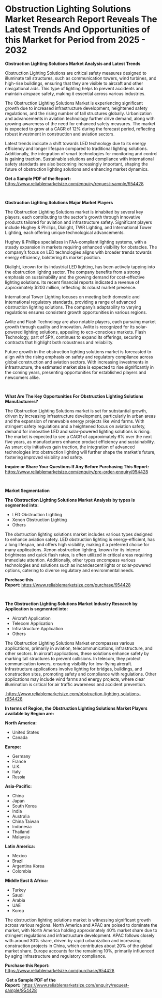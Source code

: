 <p><h1>Obstruction Lighting Solutions Market Research Report Reveals The Latest Trends And Opportunities of this Market for Period from 2025 - 2032</h1></p><p><strong>Obstruction Lighting Solutions Market Analysis and Latest Trends</strong></p>
<p><p>Obstruction Lighting Solutions are critical safety measures designed to illuminate tall structures, such as communication towers, wind turbines, and high-rise buildings, ensuring that they are visible to aircraft and other navigational aids. This type of lighting helps to prevent accidents and maintain airspace safety, making it essential across various industries. </p><p>The Obstruction Lighting Solutions Market is experiencing significant growth due to increased infrastructure development, heightened safety regulations, and the rising number of tall structures globally. Urbanization and advancements in aviation technology further drive demand, along with growing awareness of the need for enhanced safety measures. The market is expected to grow at a CAGR of 12% during the forecast period, reflecting robust investment in construction and aviation sectors.</p><p>Latest trends indicate a shift towards LED technology due to its energy efficiency and longer lifespan compared to traditional lighting solutions. Additionally, the integration of smart technologies for monitoring and control is gaining traction. Sustainable solutions and compliance with international safety standards are also becoming increasingly important, shaping the future of obstruction lighting solutions and enhancing market dynamics.</p></p>
<p><strong>Get a Sample PDF of the Report:&nbsp;</strong> <a href="https://www.reliablemarketsize.com/enquiry/request-sample/954428?utm_campaign=2453&utm_medium=2&utm_source=Github&utm_content=ia&utm_term=18042025&utm_id=obstruction-lighting-solutions">https://www.reliablemarketsize.com/enquiry/request-sample/954428</a></p>
<p>&nbsp;</p>
<p><strong>Obstruction Lighting Solutions Major Market Players</strong></p>
<p><p>The Obstruction Lighting Solutions market is inhabited by several key players, each contributing to the sector's growth through innovative products tailored for aviation and infrastructure safety. Significant players include Hughey & Phillips, Dialight, TWR Lighting, and International Tower Lighting, each offering unique technological advancements.</p><p>Hughey & Phillips specializes in FAA-compliant lighting systems, with a steady expansion in markets requiring enhanced visibility for obstacles. The company’s focus on LED technologies aligns with broader trends towards energy efficiency, bolstering its market position.</p><p>Dialight, known for its industrial LED lighting, has been actively tapping into the obstruction lighting sector. The company benefits from a strong emphasis on sustainability and the growing demand for cost-effective lighting solutions. Its recent financial reports indicated a revenue of approximately $200 million, reflecting its robust market presence.</p><p>International Tower Lighting focuses on meeting both domestic and international regulatory standards, providing a range of advanced obstruction lighting solutions. The company’s adaptability to varying regulations ensures consistent growth opportunities in various regions.</p><p>Avlite and Flash Technology are also notable players, each pursuing market growth through quality and innovation. Avlite is recognized for its solar-powered lighting solutions, appealing to eco-conscious markets. Flash Technology, part of SPX, continues to expand its offerings, securing contracts that highlight both robustness and reliability.</p><p>Future growth in the obstruction lighting solutions market is forecasted to align with the rising emphasis on safety and regulatory compliance across global construction and aviation sectors. With increasing investments in infrastructure, the estimated market size is expected to rise significantly in the coming years, presenting opportunities for established players and newcomers alike.</p></p>
<p>&nbsp;</p>
<p><strong>What Are The Key Opportunities For Obstruction Lighting Solutions Manufacturers?</strong></p>
<p><p>The Obstruction Lighting Solutions market is set for substantial growth, driven by increasing infrastructure development, particularly in urban areas and the expansion of renewable energy projects like wind farms. With stringent safety regulations and a heightened focus on aviation safety, demand for innovative LED and solar-powered lighting solutions is rising. The market is expected to see a CAGR of approximately 6% over the next five years, as manufacturers enhance product efficiency and sustainability. As smart city initiatives gain traction, the integration of advanced technologies into obstruction lighting will further shape the market's future, fostering improved visibility and safety.</p></p>
<p><strong>Inquire or Share Your Questions If Any Before Purchasing This Report:</strong> <a href="https://www.reliablemarketsize.com/enquiry/pre-order-enquiry/954428?utm_campaign=2453&utm_medium=2&utm_source=Github&utm_content=ia&utm_term=18042025&utm_id=obstruction-lighting-solutions">https://www.reliablemarketsize.com/enquiry/pre-order-enquiry/954428</a></p>
<p>&nbsp;</p>
<p><strong>Market Segmentation</strong></p>
<p><strong>The Obstruction Lighting Solutions Market Analysis by types is segmented into:</strong></p>
<p><ul><li>LED Obstruction Lighting</li><li>Xenon Obstruction Lighting</li><li>Others</li></ul></p>
<p><p>The obstruction lighting solutions market includes various types designed to enhance aviation safety. LED obstruction lighting is energy-efficient, has a long lifespan, and offers high visibility, making it a preferred choice for many applications. Xenon obstruction lighting, known for its intense brightness and quick flash rates, is often utilized in critical areas requiring immediate attention. Additionally, other types encompass various technologies and solutions such as incandescent lights or solar-powered options, catering to diverse regulatory and environmental needs.</p></p>
<p><strong>Purchase this Report:&nbsp;</strong><a href="https://www.reliablemarketsize.com/purchase/954428?utm_campaign=2453&utm_medium=2&utm_source=Github&utm_content=ia&utm_term=18042025&utm_id=obstruction-lighting-solutions">https://www.reliablemarketsize.com/purchase/954428</a></p>
<p>&nbsp;</p>
<p><strong>The Obstruction Lighting Solutions Market Industry Research by Application is segmented into:</strong></p>
<p><ul><li>Aircraft Application</li><li>Telecom Application</li><li>Infrastructure Application</li><li>Others</li></ul></p>
<p><p>The Obstruction Lighting Solutions Market encompasses various applications, primarily in aviation, telecommunications, infrastructure, and other sectors. In aircraft applications, these solutions enhance safety by marking tall structures to prevent collisions. In telecom, they protect communication towers, ensuring visibility for low-flying aircraft. Infrastructure applications involve lighting for bridges, buildings, and construction sites, promoting safety and compliance with regulations. Other applications may include wind farms and energy projects, where clear illumination is critical for air traffic awareness and accident prevention.</p></p>
<p><a href="https://www.reliablemarketsize.com/obstruction-lighting-solutions-r954428?utm_campaign=2453&utm_medium=2&utm_source=Github&utm_content=ia&utm_term=18042025&utm_id=obstruction-lighting-solutions">&nbsp;https://www.reliablemarketsize.com/obstruction-lighting-solutions-r954428</a></p>
<p><strong>In terms of Region, the Obstruction Lighting Solutions Market Players available by Region are:</strong></p>
<p>
    <p> <strong> North America: </strong>
        <ul>
            <li>United States</li>
            <li>Canada</li>
        </ul>
        </p> 
    <p> <strong> Europe: </strong>
        <ul>
            <li>Germany</li>
            <li>France</li>
            <li>U.K.</li>
            <li>Italy</li>
            <li>Russia</li>
        </ul>
        </p> 
    <p> <strong> Asia-Pacific: </strong>
        <ul>
            <li>China</li>
            <li>Japan</li>
            <li>South Korea</li>
            <li>India</li>
            <li>Australia</li>
            <li>China Taiwan</li>
            <li>Indonesia</li>
            <li>Thailand</li>
            <li>Malaysia</li>
        </ul>
        </p> 
    <p> <strong> Latin America: </strong>
        <ul>
            <li>Mexico</li>
            <li>Brazil</li>
            <li>Argentina Korea</li>
            <li>Colombia</li>
        </ul>
        </p> 
    <p> <strong> Middle East & Africa: </strong>
        <ul>
            <li>Turkey</li>
            <li>Saudi</li>
            <li>Arabia</li>
            <li>UAE</li>
            <li>Korea</li>
        </ul>
    </p>
    </p>
<p><p>The obstruction lighting solutions market is witnessing significant growth across various regions. North America and APAC are poised to dominate the market, with North America holding approximately 40% market share due to stringent regulations and infrastructure development. APAC follows closely with around 30% share, driven by rapid urbanization and increasing construction projects in China, which contributes about 20% of the global market share. Europe accounts for the remaining 10%, primarily influenced by aging infrastructure and regulatory compliance.</p></p>
<p><strong>Purchase this Report: </strong><a href="https://www.reliablemarketsize.com/purchase/954428?utm_campaign=2453&utm_medium=2&utm_source=Github&utm_content=ia&utm_term=18042025&utm_id=obstruction-lighting-solutions">https://www.reliablemarketsize.com/purchase/954428</a></p>
<p>&nbsp;<strong>Get a Sample PDF of the Report:&nbsp;&nbsp;</strong><a href="https://www.reliablemarketsize.com/enquiry/request-sample/954428?utm_campaign=2453&utm_medium=2&utm_source=Github&utm_content=ia&utm_term=18042025&utm_id=obstruction-lighting-solutions">https://www.reliablemarketsize.com/enquiry/request-sample/954428</a></p>
<p><strong></strong></p>
<p><p></p><p></p><p></p></p>